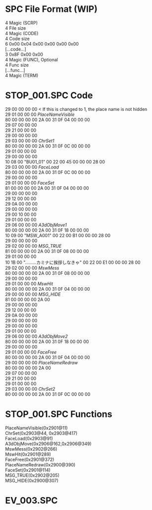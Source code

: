# SPC File Format (WIP)
4 Magic (SCRP)  
4 File size  
4 Magic (CODE)  
4 Code size  
6 0x00 0x04 0x00 0x00 0x00 0x00  
[...code...]  
3 0x8F 0x00 0x00  
4 Magic (FUNC), Optional  
4 Func size  
[...func...]  
4 Magic (TERM)  
# STOP_001.SPC Code
29 00 00 00 00 < If this is changed to 1, the place name is not hidden  
29 01 00 00 00 *PlaceNameVisible*  
80 00 00 00 00 2A 00 31 0F 04 00 00 00  
29 07 00 00 00  
29 21 00 00 00  
29 00 00 00 00  
29 03 00 00 00 *ChrSet1*  
80 00 00 00 00 2A 00 31 0F 0C 00 00 00  
29 01 00 00 00  
29 00 00 00 00  
10 08 00 "BU01_01" 00 22 00 45 00 00 00 28 00  
29 03 00 00 00 *FaceLoad*  
80 00 00 00 00 2A 00 31 0F 0C 00 00 00  
29 00 00 00 00  
29 01 00 00 00 *FaceSet*  
81 00 00 00 00 2A 00 31 0F 04 00 00 00  
29 00 00 00 00  
29 12 00 00 00  
29 0A 00 00 00  
29 00 00 00 00  
29 00 10 00 00  
29 01 00 00 00  
29 06 00 00 00 *A3dObjMove1*  
80 00 00 00 00 2A 00 31 0F 18 00 00 00  
10 09 00 "MSW_A001" 00 22 00 B1 00 00 00 28 00  
29 00 00 00 00  
29 02 00 00 00 *MSG_TRUE*  
81 00 00 00 00 2A 00 31 0F 08 00 00 00  
29 01 00 00 00  
10 1B 00 "………カミナに挨拶しなきゃ" 00 22 00 E1 00 00 00 28 00  
29 02 00 00 00 *MswMess*  
80 00 00 00 00 2A 00 31 0F 08 00 00 00  
29 00 00 00 00  
29 01 00 00 00 *MswHit*  
80 00 00 00 00 2A 00 31 0F 04 00 00 00  
29 00 00 00 00 *MSG_HIDE*  
81 00 00 00 00 2A 00  
29 00 00 00 00  
29 12 00 00 00  
29 0A 00 00 00  
29 00 00 00 00  
29 00 00 00 00  
29 01 00 00 00  
29 06 00 00 00 *A3dObjMove2*  
80 00 00 00 00 2A 00 31 0F 18 00 00 00  
29 00 00 00 00  
29 01 00 00 00 *FaceFree*  
80 00 00 00 00 2A 00 31 0F 04 00 00 00  
29 00 00 00 00 *PlaceNameRedraw*  
80 00 00 00 00 2A 00  
29 07 00 00 00  
29 21 00 00 00  
29 01 00 00 00  
29 03 00 00 00 *ChrSet2*  
80 00 00 00 00 2A 00 31 0F 0C 00 00 00  
# STOP_001.SPC Functions
PlaceNameVisible(0x2901@11)  
ChrSet(0x2903@44, 0x2903@417)  
FaceLoad(0x2903@91)  
A3dObjMove(0x2906@162,0x2906@349)  
MswMess(0x2902@266)  
MswHit(0x2901@289)  
FaceFree(0x2901@372)  
PlaceNameRedraw(0x2900@390)  
FaceSet(0x2901@114)  
MSG_TRUE(0x2902@205)  
MSG_HIDE(0x2900@307)  
# EV_003.SPC
